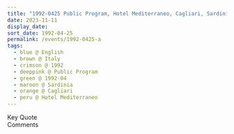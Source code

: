 ```yaml
---
title: "1992-0425 Public Program, Hotel Mediterraneo, Cagliari, Sardinia, Italy"
date: 2023-11-11
display_date: 
sort_date: 1992-04-25
permalink: /events/1992-0425-a
tags:
  - blue @ English
  - brown @ Italy
  - crimson @ 1992
  - deeppink @ Public Program
  - green @ 1992-04
  - maroon @ Sardinia
  - orange @ Cagliari
  - peru @ Hotel Mediterraneo
---
```


<wave-list>
  <list-title color="green" width="75">Key Quote</list-title>
  <list-item color="BlanchedAlmond"  width="200"></list-item>
  <list-item color="Lavender"></list-item>
  <list-item color="BlanchedAlmond"></list-item>
</wave-list>

<br>

<wave-list>
  <list-title color="green" width="75">Comments</list-title>
  <list-item color="BlanchedAlmond"  width="200"></list-item>
  <list-item color="Lavender"></list-item>
  <list-item color="BlanchedAlmond"></list-item>
</wave-list>